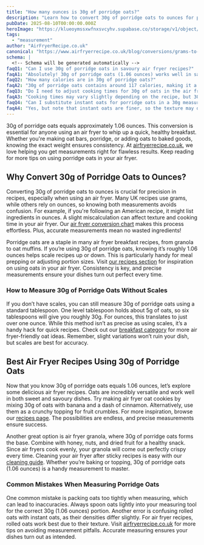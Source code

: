 ```yaml
---
title: "How many ounces is 30g of porridge oats?"
description: "Learn how to convert 30g of porridge oats to ounces for perfect air fryer breakfasts. Get accurate measurements in seconds!"
pubDate: 2025-08-10T00:00:00.000Z
heroImage: "https://klueoymssxwfnxsvcyhv.supabase.co/storage/v1/object/public/Shmucket/how-many-ounces-is-30g-of-porridge-oats.webp"
tags:
  - "measurement"
author: "AirFryerRecipe.co.uk"
canonical: "https://www.airfryerrecipe.co.uk/blog/conversions/grams-to-ounces/how-many-ounces-is-30g-of-porridge-oats"
schema: |
  <!-- Schema will be generated automatically -->
faqQ1: "Can I use 30g of porridge oats in savoury air fryer recipes?"
faqA1: "Absolutely! 30g of porridge oats (1.06 ounces) works well in savoury dishes like air fryer veggie burgers or as a coating for chicken. Their mild flavour and texture add a lovely crunch. Check out our savoury recipes for inspiration."
faqQ2: "How many calories are in 30g of porridge oats?"
faqA2: "30g of porridge oats contains around 117 calories, making it a nutritious choice for air fryer recipes. Combined with fruits or nuts, it’s a great energy-boosting breakfast or snack."
faqQ3: "Do I need to adjust cooking times for 30g of oats in the air fryer?"
faqA3: "Cooking times may vary slightly depending on the recipe, but 30g of porridge oats typically cooks quickly in the air fryer. For granola or baked goods, start with 10-12 minutes at 160°C, checking regularly."
faqQ4: "Can I substitute instant oats for porridge oats in a 30g measurement?"
faqA4: "Yes, but note that instant oats are finer, so the texture may differ. For best results in air fryer recipes, stick to traditional porridge oats when measuring 30g (1.06 ounces)."
---
```

<p>30g of porridge oats equals approximately 1.06 ounces. This conversion is essential for anyone using an air fryer to whip up a quick, healthy breakfast. Whether you're making oat bars, porridge, or adding oats to baked goods, knowing the exact weight ensures consistency. At <a href=https://www.airfryerrecipe.co.uk>airfryerrecipe.co.uk</a>, we love helping you get measurements right for flawless results. Keep reading for more tips on using porridge oats in your air fryer.</p>  

<h2>Why Convert 30g of Porridge Oats to Ounces?</h2>  
<p>Converting 30g of porridge oats to ounces is crucial for precision in recipes, especially when using an air fryer. Many UK recipes use grams, while others rely on ounces, so knowing both measurements avoids confusion. For example, if you're following an American recipe, it might list ingredients in ounces. A slight miscalculation can affect texture and cooking time in your air fryer. Our <a href=https://www.airfryerrecipe.co.uk/air-fryer-conversion-chart>air fryer conversion chart</a> makes this process effortless. Plus, accurate measurements mean no wasted ingredients!</p>  

<p>Porridge oats are a staple in many air fryer breakfast recipes, from granola to oat muffins. If you’re using 30g of porridge oats, knowing it’s roughly 1.06 ounces helps scale recipes up or down. This is particularly handy for meal prepping or adjusting portion sizes. Visit <a href=https://www.airfryerrecipe.co.uk/recipes>our recipes section</a> for inspiration on using oats in your air fryer. Consistency is key, and precise measurements ensure your dishes turn out perfect every time.</p>  

<h3>How to Measure 30g of Porridge Oats Without Scales</h3>  
<p>If you don’t have scales, you can still measure 30g of porridge oats using a standard tablespoon. One level tablespoon holds about 5g of oats, so six tablespoons will give you roughly 30g. For ounces, this translates to just over one ounce. While this method isn’t as precise as using scales, it’s a handy hack for quick recipes. Check out our <a href=https://www.airfryerrecipe.co.uk/recipe-category/breakfast>breakfast category</a> for more air fryer-friendly oat ideas. Remember, slight variations won’t ruin your dish, but scales are best for accuracy.</p>  

<h2>Best Air Fryer Recipes Using 30g of Porridge Oats</h2>  
<p>Now that you know 30g of porridge oats equals 1.06 ounces, let’s explore some delicious air fryer recipes. Oats are incredibly versatile and work well in both sweet and savoury dishes. Try making air fryer oat cookies by mixing 30g of oats with banana and a dash of cinnamon. Alternatively, use them as a crunchy topping for fruit crumbles. For more inspiration, browse our <a href=https://www.airfryerrecipe.co.uk/recipes>recipes page</a>. The possibilities are endless, and precise measurements ensure success.</p>  

<p>Another great option is air fryer granola, where 30g of porridge oats forms the base. Combine with honey, nuts, and dried fruit for a healthy snack. Since air fryers cook evenly, your granola will come out perfectly crispy every time. Cleaning your air fryer after sticky recipes is easy with our <a href=https://www.airfryerrecipe.co.uk/air-fryer-cleaner>cleaning guide</a>. Whether you’re baking or topping, 30g of porridge oats (1.06 ounces) is a handy measurement to master.</p>  

<h3>Common Mistakes When Measuring Porridge Oats</h3>  
<p>One common mistake is packing oats too tightly when measuring, which can lead to inaccuracies. Always spoon oats lightly into your measuring tool for the correct 30g (1.06 ounces) portion. Another error is confusing rolled oats with instant oats, as their densities differ slightly. For air fryer recipes, rolled oats work best due to their texture. Visit <a href=https://www.airfryerrecipe.co.uk>airfryerrecipe.co.uk</a> for more tips on avoiding measurement pitfalls. Accurate measuring ensures your dishes turn out as intended.</p>
